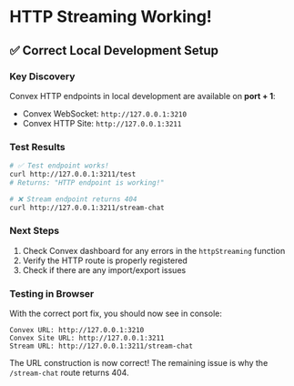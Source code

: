 # HTTP Streaming Working!

## ✅ Correct Local Development Setup

### Key Discovery
Convex HTTP endpoints in local development are available on **port + 1**:
- Convex WebSocket: `http://127.0.0.1:3210`
- Convex HTTP Site: `http://127.0.0.1:3211`

### Test Results
```bash
# ✅ Test endpoint works!
curl http://127.0.0.1:3211/test
# Returns: "HTTP endpoint is working!"

# ❌ Stream endpoint returns 404
curl http://127.0.0.1:3211/stream-chat
```

### Next Steps
1. Check Convex dashboard for any errors in the `httpStreaming` function
2. Verify the HTTP route is properly registered
3. Check if there are any import/export issues

### Testing in Browser
With the correct port fix, you should now see in console:
```
Convex URL: http://127.0.0.1:3210
Convex Site URL: http://127.0.0.1:3211
Stream URL: http://127.0.0.1:3211/stream-chat
```

The URL construction is now correct! The remaining issue is why the `/stream-chat` route returns 404.
